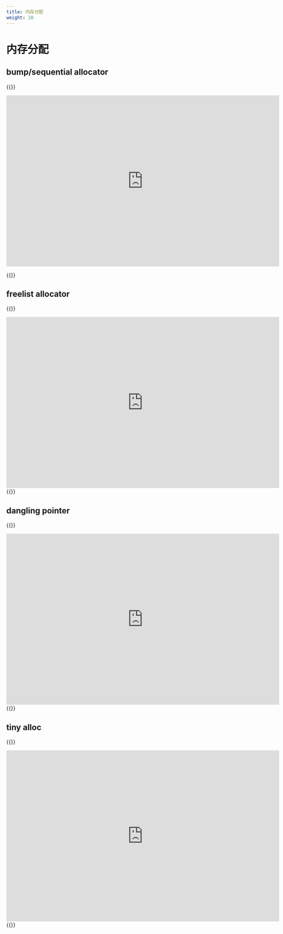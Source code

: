 ```yaml
---
title: 内存分配
weight: 10
---
```


# 内存分配

## bump/sequential allocator

{{<rawhtml>}}
<iframe style="border: 1px solid rgba(0, 0, 0, 0.1);" width="720" height="450" src="https://www.figma.com/embed?embed_host=share&url=https%3A%2F%2Fwww.figma.com%2Fproto%2FtSl3CoSWKitJtvIhqLd8Ek%2Fmemory-management-%2526%2526-garbage-collection%3Fpage-id%3D175%253A118%26node-id%3D175%253A119%26viewport%3D-7626%252C499%252C0.4998303949832916%26scaling%3Dcontain%26starting-point-node-id%3D175%253A119" allowfullscreen></iframe>

{{</rawhtml>}}

## freelist allocator

{{<rawhtml>}}
<iframe style="border: 1px solid rgba(0, 0, 0, 0.1);" width="720" height="450" src="https://www.figma.com/embed?embed_host=share&url=https%3A%2F%2Fwww.figma.com%2Fproto%2FtSl3CoSWKitJtvIhqLd8Ek%2Fmemory-management-%2526%2526-garbage-collection%3Fpage-id%3D233%253A21%26node-id%3D233%253A22%26viewport%3D-650%252C182%252C0.059255365282297134%26scaling%3Dcontain" allowfullscreen></iframe>
{{</rawhtml>}}

## dangling pointer

{{<rawhtml>}}
<iframe style="border: 1px solid rgba(0, 0, 0, 0.1);" width="720" height="450" src="https://www.figma.com/embed?embed_host=share&url=https%3A%2F%2Fwww.figma.com%2Fproto%2FtSl3CoSWKitJtvIhqLd8Ek%2Fmemory-management-%2526%2526-garbage-collection%3Fpage-id%3D175%253A16%26node-id%3D175%253A17%26viewport%3D-603%252C359%252C0.22722375392913818%26scaling%3Dmin-zoom%26starting-point-node-id%3D175%253A17" allowfullscreen></iframe>
{{</rawhtml>}}


## tiny alloc

{{<rawhtml>}}
<iframe style="border: 1px solid rgba(0, 0, 0, 0.1);" width="720" height="450" src="https://www.figma.com/embed?embed_host=share&url=https%3A%2F%2Fwww.figma.com%2Fproto%2FtSl3CoSWKitJtvIhqLd8Ek%2Fmemory-management-%2526%2526-garbage-collection%3Fpage-id%3D165%253A81%26node-id%3D165%253A197%26viewport%3D-20163%252C1534%252C2.7550384998321533%26scaling%3Dscale-down" allowfullscreen></iframe>
{{</rawhtml>}}